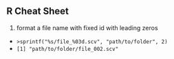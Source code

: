 ## R Cheat Sheet

1. format a file name with fixed id with leading zeros
  - ```>sprintf("%s/file_%03d.scv", "path/to/folder", 2)```
  - ```[1] "path/to/folder/file_002.scv" ```
